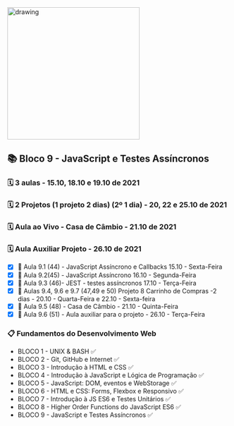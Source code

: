 <img src="https://user-images.githubusercontent.com/87394535/129942939-007fc304-2ac0-431d-b018-685951e5750f.png" alt="drawing" width="300"/>

## 📚 Bloco 9 - JavaScript e Testes Assíncronos

### 🗓️ 3 aulas - 15.10, 18.10 e 19.10 de 2021

### 🗓️ 2 Projetos (1 projeto 2 dias) (2º 1 dia) - 20, 22 e 25.10 de 2021

### 🗓️ Aula ao Vivo - Casa de Câmbio - 21.10 de 2021

### 🗓️ Aula Auxiliar Projeto - 26.10 de 2021

- [x] 📖 Aula 9.1 (44) - JavaScript Assíncrono e Callbacks 15.10 - Sexta-Feira
- [x] 📖 Aula 9.2(45) - JavaScript Assíncrono 16.10 - Segunda-Feira
- [x] 📖 Aula 9.3 (46)- JEST - testes assíncronos 17.10 - Terça-Feira
- [x] 📖 Aulas 9.4, 9.6 e 9.7 (47,49 e 50) Projeto 8 Carrinho de Compras -2 dias - 20.10 - Quarta-Feira e 22.10 - Sexta-feira
- [x] 📖 Aula 9.5 (48) - Casa de Câmbio - 21.10 - Quinta-Feira
- [x] 📖 Aula 9.6 (51) - Aula auxiliar para o projeto - 26.10 - Terça-Feira

### 📋 Fundamentos do Desenvolvimento Web

- BLOCO 1 - UNIX & BASH ✅
- BLOCO 2 - Git, GitHub e Internet ✅
- BLOCO 3 - Introdução à HTML e CSS ✅
- BLOCO 4 - Introdução à JavaScript e Lógica de Programação ✅
- BLOCO 5 - JavaScript: DOM, eventos e WebStorage ✅
- BLOCO 6 - HTML e CSS: Forms, Flexbox e Responsivo ✅
- BLOCO 7 - Introdução à JS ES6 e Testes Unitários ✅
- BLOCO 8 - Higher Order Functions do JavaScript ES6 ✅
- BLOCO 9 - JavaScript e Testes Assíncronos ✅
